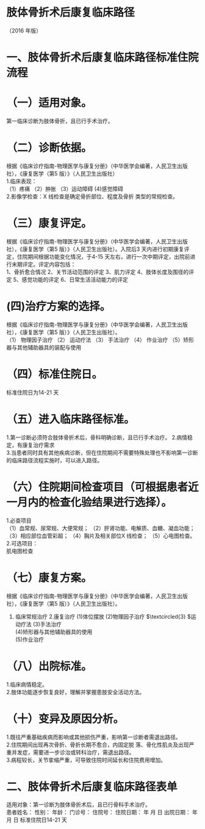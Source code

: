 # 肢体骨折术后康复临床路径  
（2016 年版）  
# 一、肢体骨折术后康复临床路径标准住院流程  
# （一）适用对象。  
第一临床诊断为肢体骨折，且已行手术治疗。  
# （二）诊断依据。  
根据《临床诊疗指南-物理医学与康复分册》（中华医学会编著，人民卫生出版社），《康复医学（第5 版）》（人民卫生出版社）  
1.临床表现：  
（1）疼痛 （2）肿胀 （3）运动障碍 (4)感觉障碍  
2.影像学检查：X 线检查是确定骨折部位、程度及骨折 类型的常规检查。  
# （三）康复评定。  
根据《临床诊疗指南-物理医学与康复分册》（中华医学会编著，人民卫生出版社），《康复医学（第5 版）》（人民卫生出版社）。入院后3 天内进行初期康复评定，住院期间根据功能变化情况，于4-15 天左右，进行一次中期评定，出院前进行末期评定。评定内容包括：  
1、骨折愈合情况 2、关节活动范围的评定 3、肌力评定 4、肢体长度及围径的评定 5、感觉功能的评定 6、日常生活活动能力的评定  
#   (四)治疗方案的选择。  
根据《临床诊疗指南-物理医学与康复分册》（中华医学会编著，人民卫生出版社），《康复医学（第5 版）》（人民卫生出版社）。  
（1） 物理因子治疗 （2） 运动疗法 （3） 手法治疗 （4） 作业治疗 （5）矫形器与其他辅助器具的装配与使用  
# （四）标准住院日。  
标准住院日为14-21 天  
# （五）进入临床路径标准。  
1.第一诊断必须符合肢体骨折术后，骨科明确诊断，且已行手术治疗。 2.病情稳定，有康复治疗需求  
3.当患者同时具有其他疾病诊断，但在住院期间不需要特殊处理也不影响第一诊断的临床路径流程实施时，可以进入路径。  
# （六）住院期间检查项目（可根据患者近一月内的检查化验结果进行选择）。  
1.必查项目  
（1）血常规、尿常规、大便常规； （2）肝肾功能、电解质、血糖、凝血功能； （3）相应部位血管彩超； （4）胸片及相关部位X 线检查； （5）心电图检查。 2.可选项目：  
肌电图检查  
# （七）康复方案。  
根据《临床诊疗指南-物理医学与康复分册》（中华医学会编著，人民卫生出版社），《康复医学（第5 版）》（人民卫生出版社）。  
1. 临床常规治疗  2.康复治疗  (1)体位摆放  (2)物理因子治疗 $\textcircled{3} $运动疗法 (3)手法治疗  
(4)矫形器与其他辅助器具的使用  
(5)作业治疗  
# （八）出院标准。  
1.临床病情稳定。  
2.肢体功能逐步恢复良好，理解并掌握患肢安全活动方法。  
# （十）变异及原因分析。  
1.既往严重基础疾病而影响或其他损伤严重，影响第一诊断者需退出路径。  
2.住院期间出现再次骨折、骨折长期不愈合，内固定脱 落、骨化性肌炎及出现严重并发症，需要进一步诊治或转科治疗，需退出路径。  
3.病程较长，关节挛缩严重，可导致住院时间延长和住院费用增加。  
# 二、肢体骨折术后康复临床路径表单  
适用对象：第一诊断为肢体骨折术后，且已行骨科手术治疗。  
患者姓名：        性别：     年龄：     门诊号：        住院号：           住院日期：   年 月 日     出院日期：    年 月 日   标准住院日14-21 天  
